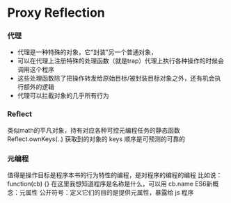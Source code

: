 # Proxy Reflection

### 代理

- 代理是一种特殊的对象，它“封装”另一个普通对象，
- 可以在代理上注册特殊的处理函数（就是trap）代理上执行各种操作的时候会调用这个程序
- 这些处理函数除了把操作转发给原始目标/被封装目标对象之外，还有机会执行额外的逻辑
- 代理可以拦截对象的几乎所有行为

### Reflect

类似math的平凡对象，持有对应各种可控元编程任务的静态函数
Reflect.ownKeys(..) 获取到的对象的 keys 顺序是可预测的可靠的

### 元编程

值得是操作目标是程序本书的行为特性的编程，是对程序的编程的编程
比如说：function(cb) {} 在这里我想知道程序是名称是什么，可以用 cb.name
ES6新概念：元属性
公开符号：定义它们的目的是提供元属性，暴露给 js 程序